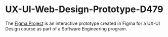 # UX-UI-Web-Design-Prototype-D479

The [Figma Project](https://www.figma.com/proto/Qtu1djwEQoYkw7fUsIEorV/Website?node-id=0-1&t=HCnpI9JtN2uEBmfg-1) is an interactive prototype created in Figma for a UX-UI Design course as part of a Software Engineering program.

